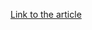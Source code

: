 [Link to the article](https://blueliv.com/cyber-security-and-cyber-threat-intelligence-blog-blueliv/covid-19-cybercrime-m00nd3v-hawkeye-malwarethreat-actor/)
